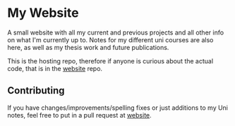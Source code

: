 # My Website

A small website with all my current and previous projects and all other info on what I'm currently up to.
Notes for my different uni courses are also here, as well as my thesis work and future publications.

This is the hosting repo, therefore if anyone is curious about the actual code, that is in the [website](https://github.com/nicktehrany/website)
repo.

## Contributing

If you have changes/improvements/spelling fixes or just additions to my Uni notes, feel free to put in a pull request at [website](https://github.com/nicktehrany/website).
